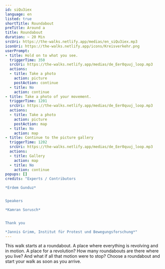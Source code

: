 ```yaml
---
id: siQu3iex
language: en
listed: true
shortTitle: Roundabout
preTitle: Around a
title: Roundabout
duration: ~ 20 Min
srcUri: https://the-walks.netlify.app/medias/en_siQu3iex.mp3
iconUri: https://the-walks.netlify.app/icons/Kreisverkehr.png
userPrompt:
- title: Hold on to what you see.
  triggerTime: 350
  srcUri: https://the-walks.netlify.app/medias/de_Eer0quuj_loop.mp3
  actions:
  - title: Take a photo
    action: picture
    postAction: continue
  - title: No
    action: continue
- title: Take a photo of your movement.
  triggerTime: 1201
  srcUri: https://the-walks.netlify.app/medias/de_Eer0quuj_loop.mp3
  actions:
  - title: Take a photo
    action: picture
    postAction: map
  - title: No
    action: map
- title: Continue to the picture gallery
  triggerTime: 1202
  srcUri: https://the-walks.netlify.app/medias/de_Eer0quuj_loop.mp3
  actions:
  - title: Gallery
    action: map
  - title: No
    action: continue
popups: []
credits: "Experts / Contributors

*Erdem Gunduz*


Speakers

*Kamran Sorusch*


Thank you

*Jannis Grimm, Institut für Protest und Bewegungsforschung*"
---
```

This walk starts at a roundabout. A place where everything is revolving and in motion. A place for a revolution? How many roundabouts are there where you live? And what if all that motion were to stop? Choose a roundabout and start your walk as soon as you arrive.